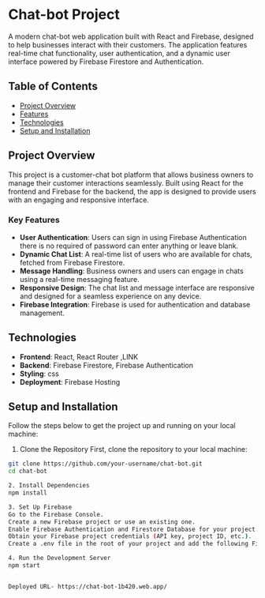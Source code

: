 # Chat-bot Project

A modern chat-bot web application built with React and Firebase, designed to help businesses interact with their customers. The application features real-time chat functionality, user authentication, and a dynamic user interface powered by Firebase Firestore and Authentication.

## Table of Contents
- [Project Overview](#project-overview)
- [Features](#features)
- [Technologies](#technologies)
- [Setup and Installation](#setup-and-installation)

## Project Overview
This project is a customer-chat bot platform that allows business owners to manage their customer interactions seamlessly. Built using React for the frontend and Firebase for the backend, the app is designed to provide users with an engaging and responsive interface.

### Key Features
- **User Authentication**: Users can sign in using Firebase Authentication there is no required of password can enter anything or leave blank.
- **Dynamic Chat List**: A real-time list of users who are available for chats, fetched from Firebase Firestore.
- **Message Handling**: Business owners and users can engage in chats using a real-time messaging feature.
- **Responsive Design**: The chat list and message interface are responsive and designed for a seamless experience on any device.
- **Firebase Integration**: Firebase is used for authentication and database management.

## Technologies
- **Frontend**: React, React Router ,LINK
- **Backend**: Firebase Firestore, Firebase Authentication
- **Styling**: css
- **Deployment**: Firebase Hosting

## Setup and Installation

Follow the steps below to get the project up and running on your local machine:

1. Clone the Repository
First, clone the repository to your local machine:
```bash
git clone https://github.com/your-username/chat-bot.git
cd chat-bot

2. Install Dependencies
npm install

3. Set Up Firebase
Go to the Firebase Console.
Create a new Firebase project or use an existing one.
Enable Firebase Authentication and Firestore Database for your project.
Obtain your Firebase project credentials (API key, project ID, etc.).
Create a .env file in the root of your project and add the following Firebase configuration:

4. Run the Development Server
npm start


Deployed URL- https://chat-bot-1b420.web.app/